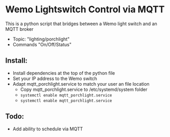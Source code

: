 # Wemo Lightswitch Control via MQTT

This is a python script that bridges between a Wemo light switch and an MQTT broker

* Topic: "lighting/porchlight"
* Commands "On/Off/Status"

## Install:

* Install dependencies at the top of the python file
* Set your IP address to the Wemo switch
* Adapt mqtt_porchlight.service to match your user an file location
  * Copy mqtt_porchlight.service to /etc/systemd/system folder
  * `systemctl enable mqtt_porchlight.service`
  * `systemctl enable mqtt_porchlight.service`

## Todo:

* Add ability to schedule via MQTT
